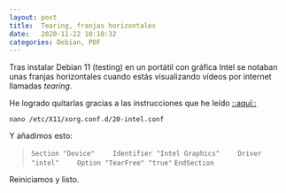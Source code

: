 ```yaml
---
layout: post
title:  Tearing, franjas horizontales
date:   2020-11-22 10:10:32
categories: Debian, PDF
---
```

Tras instalar Debian 11 (testing) en un portátil con gráfica Intel se notaban unas franjas horizontales cuando estás visualizando vídeos por internet llamadas *tearing*.

He logrado quitarlas gracias a las instrucciones que he leído [::aquí::](https://www.sololinux.es/que-es-el-screen-tearing-y-como-solucionarlo/)


`nano /etc/X11/xorg.conf.d/20-intel.conf`

Y añadimos esto:

> `Section "Device"`
> `    Identifier "Intel Graphics"`
> `    Driver "intel"`
> `    Option "TearFree" "true"`
> `EndSection`

Reiniciamos y listo.